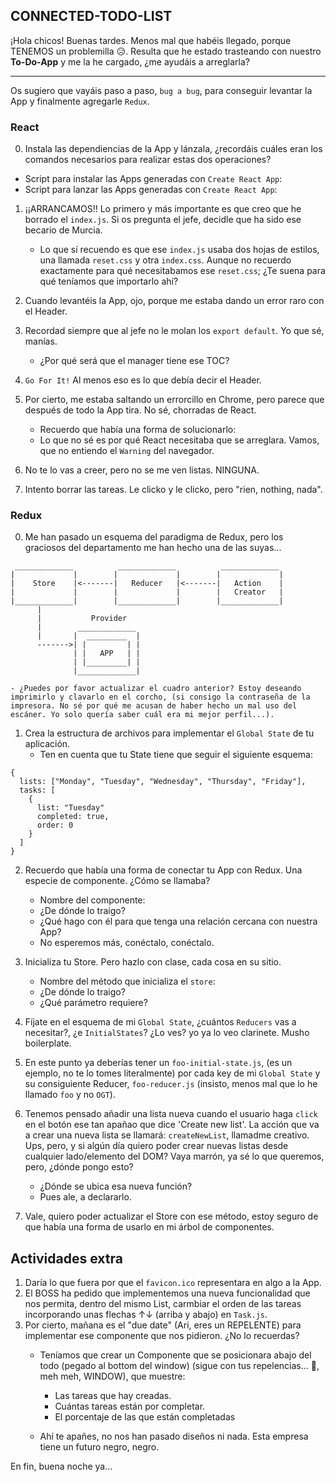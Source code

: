 ## CONNECTED-TODO-LIST

¡Hola chicos! Buenas tardes. Menos mal que habéis llegado, porque TENEMOS un problemilla 😥.
Resulta que he estado trasteando con nuestro **To-Do-App** y me la he cargado, ¿me ayudáis a arreglarla?

---
Os sugiero que vayáis paso a paso, `bug a bug`, para conseguir levantar la App y finalmente agregarle `Redux`.

### React
0. Instala las dependiencias de la App y lánzala, ¿recordáis cuáles eran los comandos necesarios para realizar estas dos operaciones?
* Script para instalar las Apps generadas con `Create React App`:
* Script para lanzar las Apps generadas con `Create React App`:

1. ¡¡ARRANCAMOS!! Lo primero y más importante es que creo que he borrado el `index.js`. Si os pregunta el jefe, decidle que ha sido ese becario de Murcia.
    - Lo que sí recuendo es que ese `index.js` usaba dos hojas de estilos, una llamada `reset.css` y otra `index.css`. Aunque no recuerdo exactamente para qué necesitabamos ese `reset.css`;
    ¿Te suena para qué teníamos que importarlo ahí?

2. Cuando levantéis la App, ojo, porque me estaba dando un error raro con el Header.

3. Recordad siempre que al jefe no le molan los `export default`. Yo que sé, manías.
    - ¿Por qué será que el manager tiene ese TOC?

4. `Go For It!` Al menos eso es lo que debía decir el Header.

5. Por cierto, me estaba saltando un errorcillo en Chrome, pero parece que después de todo la App tira. No sé, chorradas de React.
    - Recuerdo que había una forma de solucionarlo:
    - Lo que no sé es por qué React necesitaba que se arreglara. Vamos, que no entiendo el `Warning` del navegador.

6. No te lo vas a creer, pero no se me ven listas. NINGUNA.

7. Intento borrar las tareas. Le clicko y le clicko, pero "rien, nothing, nada".

### Redux

0. Me han pasado un esquema del paradigma de Redux, pero los graciosos del departamento me han hecho una de las suyas...
```
 _____________          _____________          _____________
|             |        |             |        |             |
|    Store    |<-------|   Reducer   |<-------|   Action    |
|             |        |             |        |   Creator   |
|_____________|        |_____________|        |_____________|
      |                                          
      |           Provider                      
      |        _____________         
      |       |  _________  |                   
      ------->| |         | |
              | |   APP   | |        
              | |_________| |        
              |_____________|

```

    - ¿Puedes por favor actualizar el cuadro anterior? Estoy deseando imprimirlo y clavarlo en el corcho, (si consigo la contraseña de la impresora. No sé por qué me acusan de haber hecho un mal uso del escáner. Yo solo quería saber cuál era mi mejor perfil...).

1. Crea la estructura de archivos para implementar el `Global State` de tu aplicación.
    - Ten en cuenta que tu State tiene que seguir el siguiente esquema:

```
{
  lists: ["Monday", "Tuesday", "Wednesday", "Thursday", "Friday"],
  tasks: [
    {
      list: "Tuesday"
      completed: true,
      order: 0
    }
  ]
}
```

2. Recuerdo que había una forma de conectar tu App con Redux. Una especie de componente. ¿Cómo se llamaba?
    - Nombre del componente:
    - ¿De dónde lo traigo?
    - ¿Qué hago con él para que tenga una relación cercana con nuestra App?
    - No esperemos más, conéctalo, conéctalo.

3. Inicializa tu Store. Pero hazlo con clase, cada cosa en su sitio.
    - Nombre del método que inicializa el `store`:
    - ¿De dónde lo traigo?
    - ¿Qué parámetro requiere?

4. Fíjate en el esquema de mi `Global State`, ¿cuántos `Reducers` vas a necesitar?, ¿e `InitialStates`? ¿Lo ves? yo ya lo veo clarinete. Musho boilerplate.

5. En este punto ya deberías tener un `foo-initial-state.js`, (es un ejemplo, no te lo tomes literalmente) por cada key de mi `Global State` y su consiguiente Reducer, `foo-reducer.js` (insisto, menos mal que lo he llamado `foo` y no `OGT`).

6. Tenemos pensado añadir una lista nueva cuando el usuario haga `click` en el botón ese tan apañao que dice 'Create new list'. La acción que va a crear una nueva lista se llamará: `createNewList`, llamadme creativo.
Ups, pero, y si algún día quiero poder crear nuevas listas desde cualquier lado/elemento del DOM?
Vaya marrón, ya sé lo que queremos, pero, ¿dónde pongo esto?
    - ¿Dónde se ubica esa nueva función?
    - Pues ale, a declararlo.

7. Vale, quiero poder actualizar el Store con ese método, estoy seguro de que había una forma de usarlo en mi árbol de componentes.

## Actividades extra
1. Daría lo que fuera por que el `favicon.ico` representara en algo a la App.
2. El BOSS ha pedido que implementemos una nueva funcionalidad que nos permita, dentro del mismo List, carmbiar el orden de las tareas incorporando unas flechas ↑↓ (arriba y abajo) en `Task.js`.
3. Por cierto, mañana es el "due date" (Ari, eres un REPELENTE) para implementar ese componente que nos pidieron. ¿No lo recuerdas?
    - Teníamos que crear un Componente que se posicionara abajo del todo (pegado al bottom del window) (sigue con tus repelencias... 😬, meh meh, WINDOW), que muestre:
      - Las tareas que hay creadas.
      - Cuántas tareas están por completar.
      - El porcentaje de las que están completadas

    - Ahí te apañes, no nos han pasado diseños ni nada. Esta empresa tiene un futuro negro, negro.

En fin, buena noche ya...
